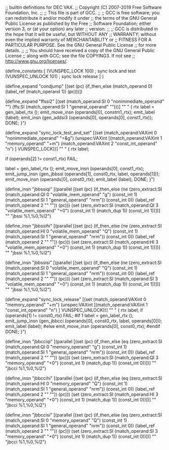;; builtin definitions for DEC VAX.
;; Copyright (C) 2007-2019 Free Software Foundation, Inc.
;;
;; This file is part of GCC.
;;
;; GCC is free software; you can redistribute it and/or modify it under
;; the terms of the GNU General Public License as published by the Free
;; Software Foundation; either version 3, or (at your option) any later
;; version.
;;
;; GCC is distributed in the hope that it will be useful, but WITHOUT ANY
;; WARRANTY; without even the implied warranty of MERCHANTABILITY or
;; FITNESS FOR A PARTICULAR PURPOSE.  See the GNU General Public License
;; for more details.
;;
;; You should have received a copy of the GNU General Public License
;; along with GCC; see the file COPYING3.  If not see
;; <http://www.gnu.org/licenses/>.

(define_constants
  [
    (VUNSPEC_LOCK 100)		; sync lock and test
    (VUNSPEC_UNLOCK 101)	; sync lock release
  ]
)

(define_expand "condjump"
  [(set (pc)
	(if_then_else (match_operand 0)
		      (label_ref (match_operand 1))
		      (pc)))])

(define_expand "ffssi2"
  [(set (match_operand:SI 0 "nonimmediate_operand" "")
	(ffs:SI (match_operand:SI 1 "general_operand" "")))]
  ""
  "
{
  rtx label = gen_label_rtx ();
  emit_move_insn (operands[0], constm1_rtx);
  emit_label (label);
  emit_insn (gen_addsi3 (operands[0], operands[0], const1_rtx));
  DONE;
}")


(define_expand "sync_lock_test_and_set<mode>"
  [(set (match_operand:VAXint 0 "nonimmediate_operand" "=&g")
	(unspec:VAXint [(match_operand:VAXint 1 "memory_operand" "+m")
		    (match_operand:VAXint 2 "const_int_operand" "n")
		   ] VUNSPEC_LOCK))]
  ""
  "
{
  rtx label;

  if (operands[2] != const1_rtx)
    FAIL;

  label = gen_label_rtx ();
  emit_move_insn (operands[0], const1_rtx);
  emit_jump_insn (gen_jbbssi<mode> (operands[1], const0_rtx, label, operands[1]));
  emit_move_insn (operands[0], const0_rtx);
  emit_label (label);
  DONE;
}")

(define_insn "jbbssiqi"
  [(parallel
    [(set (pc)
	  (if_then_else
	    (ne (zero_extract:SI (match_operand:QI 0 "volatile_mem_operand" "g")
				 (const_int 1)
				 (match_operand:SI 1 "general_operand" "nrm"))
		(const_int 0))
	    (label_ref (match_operand 2 "" ""))
	    (pc)))
     (set (zero_extract:SI (match_operand:QI 3 "volatile_mem_operand" "+0")
			   (const_int 1)
			   (match_dup 1))
	  (const_int 1))])]
  ""
  "jbssi %1,%0,%l2")

(define_insn "jbbssihi"
  [(parallel
    [(set (pc)
	  (if_then_else
	    (ne (zero_extract:SI (match_operand:HI 0 "volatile_mem_operand" "Q")
				 (const_int 1)
				 (match_operand:SI 1 "general_operand" "nrm"))
		(const_int 0))
	    (label_ref (match_operand 2 "" ""))
	    (pc)))
     (set (zero_extract:SI (match_operand:HI 3 "volatile_mem_operand" "+0")
			   (const_int 1)
			   (match_dup 1))
	  (const_int 1))])]
  ""
  "jbssi %1,%0,%l2")

(define_insn "jbbssisi"
  [(parallel
    [(set (pc)
	  (if_then_else
	    (ne (zero_extract:SI (match_operand:SI 0 "volatile_mem_operand" "Q")
				 (const_int 1)
				 (match_operand:SI 1 "general_operand" "nrm"))
		(const_int 0))
	    (label_ref (match_operand 2 "" ""))
	    (pc)))
     (set (zero_extract:SI (match_operand:SI 3 "volatile_mem_operand" "+0")
			   (const_int 1)
			   (match_dup 1))
	  (const_int 1))])]
  ""
  "jbssi %1,%0,%l2")


(define_expand "sync_lock_release<mode>"
  [(set (match_operand:VAXint 0 "memory_operand" "+m")
	(unspec:VAXint [(match_operand:VAXint 1 "const_int_operand" "n")
		   ] VUNSPEC_UNLOCK))]
  ""
  "
{
  rtx label;
  if (operands[1] != const0_rtx)
    FAIL;
#if 1
  label = gen_label_rtx ();
  emit_jump_insn (gen_jbbcci<mode> (operands[0], const0_rtx, label, operands[0]));
  emit_label (label);
#else
  emit_move_insn (operands[0], const0_rtx);
#endif
  DONE;
}")

(define_insn "jbbcciqi"
  [(parallel
    [(set (pc)
	  (if_then_else
	    (eq (zero_extract:SI (match_operand:QI 0 "memory_operand" "g")
				 (const_int 1)
				 (match_operand:SI 1 "general_operand" "nrm"))
		(const_int 0))
	    (label_ref (match_operand 2 "" ""))
	    (pc)))
     (set (zero_extract:SI (match_operand:QI 3 "memory_operand" "+0")
			   (const_int 1)
			   (match_dup 1))
	  (const_int 0))])]
  ""
  "jbcci %1,%0,%l2")

(define_insn "jbbccihi"
  [(parallel
    [(set (pc)
	  (if_then_else
	    (eq (zero_extract:SI (match_operand:HI 0 "memory_operand" "Q")
				 (const_int 1)
				 (match_operand:SI 1 "general_operand" "nrm"))
		(const_int 0))
	    (label_ref (match_operand 2 "" ""))
	    (pc)))
     (set (zero_extract:SI (match_operand:HI 3 "memory_operand" "+0")
			   (const_int 1)
			   (match_dup 1))
	  (const_int 0))])]
  ""
  "jbcci %1,%0,%l2")

(define_insn "jbbccisi"
  [(parallel
    [(set (pc)
	  (if_then_else
	    (eq (zero_extract:SI (match_operand:SI 0 "memory_operand" "Q")
				 (const_int 1)
				 (match_operand:SI 1 "general_operand" "nrm"))
		(const_int 0))
	    (label_ref (match_operand 2 "" ""))
	    (pc)))
     (set (zero_extract:SI (match_operand:SI 3 "memory_operand" "+0")
			   (const_int 1)
			   (match_dup 1))
	  (const_int 0))])]
  ""
  "jbcci %1,%0,%l2")
